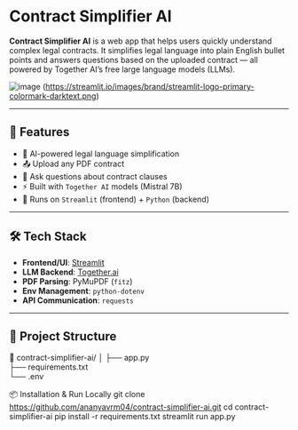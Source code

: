 # Contract Simplifier AI

**Contract Simplifier AI** is a web app that helps users quickly understand complex legal contracts. It simplifies legal language into plain English bullet points and answers questions based on the uploaded contract — all powered by Together AI’s free large language models (LLMs).

![image](https://github.com/user-attachments/assets/24024649-2e19-4bf2-8752-05ee427a2f0f)
(https://streamlit.io/images/brand/streamlit-logo-primary-colormark-darktext.png)

---

## 🚀 Features

- 🧠 AI-powered legal language simplification
- 📤 Upload any PDF contract
- 💬 Ask questions about contract clauses
- ⚡ Built with `Together AI` models (Mistral 7B)
- 🎯 Runs on `Streamlit` (frontend) + `Python` (backend)

---

## 🛠️ Tech Stack

- **Frontend/UI**: [Streamlit](https://streamlit.io)
- **LLM Backend**: [Together.ai](https://www.together.ai/)
- **PDF Parsing**: PyMuPDF (`fitz`)
- **Env Management**: `python-dotenv`
- **API Communication**: `requests`

---

## 📂 Project Structure
📁 contract-simplifier-ai/
│
├── app.py                 
├── requirements.txt        
└── .env

📦 Installation & Run Locally
git clone https://github.com/ananyavrm04/contract-simplifier-ai.git
cd contract-simplifier-ai
pip install -r requirements.txt
streamlit run app.py
